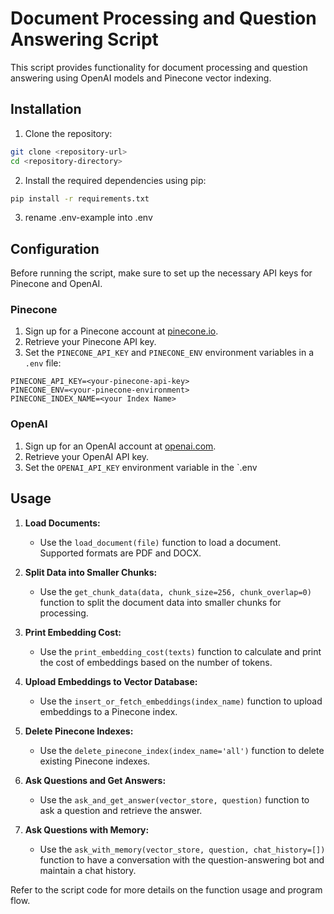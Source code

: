 
# Document Processing and Question Answering Script

This script provides functionality for document processing and question answering using OpenAI models and Pinecone vector indexing.

## Installation

1. Clone the repository:

```bash
git clone <repository-url>
cd <repository-directory>
```

2. Install the required dependencies using pip:

```bash
pip install -r requirements.txt
```

3. rename .env-example into .env

## Configuration

Before running the script, make sure to set up the necessary API keys for Pinecone and OpenAI.

### Pinecone

1. Sign up for a Pinecone account at [pinecone.io](https://www.pinecone.io).
2. Retrieve your Pinecone API key.
3. Set the `PINECONE_API_KEY` and `PINECONE_ENV` environment variables in a `.env` file:

```plaintext
PINECONE_API_KEY=<your-pinecone-api-key>
PINECONE_ENV=<your-pinecone-environment>
PINECONE_INDEX_NAME=<your Index Name>

```

### OpenAI

1. Sign up for an OpenAI account at [openai.com](https://www.openai.com).
2. Retrieve your OpenAI API key.
3. Set the `OPENAI_API_KEY` environment variable in the `.env


## Usage

1. **Load Documents:**
    - Use the `load_document(file)` function to load a document. Supported formats are PDF and DOCX.

2. **Split Data into Smaller Chunks:**
    - Use the `get_chunk_data(data, chunk_size=256, chunk_overlap=0)` function to split the document data into smaller chunks for processing.

3. **Print Embedding Cost:**
    - Use the `print_embedding_cost(texts)` function to calculate and print the cost of embeddings based on the number of tokens.

4. **Upload Embeddings to Vector Database:**
    - Use the `insert_or_fetch_embeddings(index_name)` function to upload embeddings to a Pinecone index.

5. **Delete Pinecone Indexes:**
    - Use the `delete_pinecone_index(index_name='all')` function to delete existing Pinecone indexes.

6. **Ask Questions and Get Answers:**
    - Use the `ask_and_get_answer(vector_store, question)` function to ask a question and retrieve the answer.

7. **Ask Questions with Memory:**
    - Use the `ask_with_memory(vector_store, question, chat_history=[])` function to have a conversation with the question-answering bot and maintain a chat history.

Refer to the script code for more details on the function usage and program flow.
